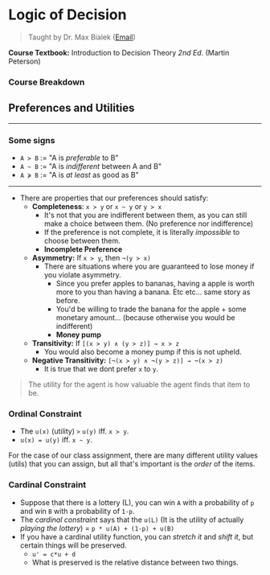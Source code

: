 # Logic of Decision

> Taught by Dr. Max Bialek ([Email](mailto:mbialek@rutgers.edu))

**Course Textbook:** Introduction to Decision Theory *2nd Ed.* (Martin Peterson)

### Course Breakdown



## Preferences and Utilities

---

### Some signs
- `A ≻ B` := "A is *preferable* to B"
- `A ~ B` := "A is *indifferent* between A and B"
- `A ≽ B` := "A is *at least* as good as B"

---

- There are properties that our preferences should satisfy:
	- **Completeness**: `x ≻ y` or `x ~ y` or `y ≻ x`
		- It's not that you are indifferent between them, as you can still make a choice between them. (No preference nor indifference)
		- If the preference is not complete, it is literally *impossible* to choose between them.
		- **Incomplete Preference**
	- **Asymmetry:** If `x ≻ y`, then `¬(y ≻ x)`
		- There are situations where you are guaranteed to lose money if you violate asymmetry.
			- Since you prefer apples to bananas, having a apple is worth more to you than having a banana. Etc etc... same story as before.
			- You'd be willing to trade the banana for the apple + some monetary amount... (because otherwise you would be indifferent)
			- **Money pump**
	- **Transitivity:** If `[(x ≻ y) ∧ (y ≻ z)] → x ≻ z`
		- You would also become a money pump if this is not upheld.
	- **Negative Transitivity:** `[¬(x ≻ y) ∧ ¬(y ≻ z)] → ¬(x ≻ z)`
		- It is true that we dont prefer `x` to `y`. 

> The utility for the agent is how valuable the agent finds that item to be.

### Ordinal Constraint

- The `u(x)` (utility) `>` `u(y)` iff. `x ≻ y`.
- `u(x) = u(y)` iff. `x ~ y`.

For the case of our class assignment, there are many different utility values (utils) that you can assign, but all that's important is the *order* of the items.

### Cardinal Constraint

- Suppose that there is a lottery (L), you can win `A` with a probability of `p` and win `B` with a probability of `1-p`.
- The *cardinal constraint* says that the `u(L)` (It is the utility of actually *playing the lottery*) = `p * u(A) + (1-p) + u(B)`
- If you have a cardinal utility function, you can *stretch it* and *shift it*, but certain things will be preserved.
	- `u' = c*u + d`
	- What is preserved is the relative distance between two things.